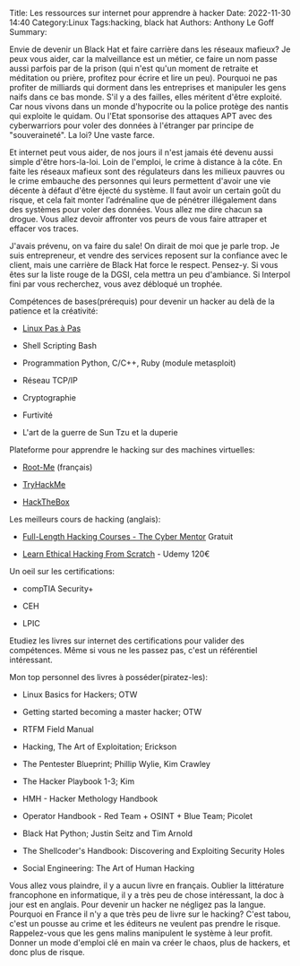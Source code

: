 Title: Les ressources sur internet pour apprendre à hacker
Date: 2022-11-30 14:40
Category:Linux
Tags:hacking, black hat
Authors: Anthony Le Goff
Summary:


Envie de devenir un Black Hat et faire carrière dans les réseaux mafieux? Je peux vous aider, car la malveillance est un métier, ce faire un nom passe aussi parfois par de la prison (qui n'est qu'un moment de retraite et méditation ou prière, profitez pour écrire et lire un peu). Pourquoi ne pas profiter de milliards qui dorment dans les entreprises et manipuler les gens naifs dans ce bas monde. S'il y a des failles, elles méritent d'être exploité. Car nous vivons dans un monde d'hypocrite ou la police protège des nantis qui exploite le quidam. Ou l'Etat sponsorise des attaques APT avec des cyberwarriors pour voler des données à l'étranger par principe de "souveraineté". La loi? Une vaste farce.  

Et internet peut vous aider, de nos jours il n'est jamais été devenu aussi simple d'être hors-la-loi. Loin de l'emploi, le crime à distance à la côte. En faite les réseaux mafieux sont des régulateurs dans les milieux pauvres ou le crime embauche des personnes qui leurs permettent d'avoir une vie décente à défaut d'être éjecté du système. Il faut avoir un certain goût du risque, et cela fait monter l’adrénaline que de pénétrer illégalement dans des systèmes pour voler des données. Vous allez me dire chacun sa drogue. Vous allez devoir affronter vos peurs de vous faire attraper et effacer vos traces.  

J'avais prévenu, on va faire du sale! On dirait de moi que je parle trop. Je suis entrepreneur, et vendre des services reposent sur la confiance avec le client, mais une carrière de Black Hat force le respect. Pensez-y. Si vous êtes sur la liste rouge de la DGSI, cela mettra un peu d'ambiance. Si Interpol fini par vous recherchez, vous avez débloqué un trophée.  

Compétences de bases(prérequis) pour devenir un hacker au delà de la patience et la créativité:  

*   [Linux Pas à Pas](https://legoffant.github.io/linux-pas-a-pas.html)  
    
*   Shell Scripting Bash  
    
*   Programmation Python, C/C++, Ruby (module metasploit)  
    
*   Réseau TCP/IP  
    
*   Cryptographie  
    
*   Furtivité  
    
*   L'art de la guerre de Sun Tzu et la duperie  
    

Plateforme pour apprendre le hacking sur des machines virtuelles:  

*   [Root-Me](https://www.root-me.org/) (français)  
    
*   [TryHackMe](https://tryhackme.com/)  
    
*   [HackTheBox](https://www.hackthebox.com/)  
    

Les meilleurs cours de hacking (anglais):  

*   [Full-Length Hacking Courses - The Cyber Mentor](https://www.youtube.com/playlist?list=PLLKT__MCUeixqHJ1TRqrHsEd6_EdEvo47) Gratuit  
    
*   [Learn Ethical Hacking From Scratch](https://www.udemy.com/course/learn-ethical-hacking-from-scratch/?ranMID=39197&ranEAID=jU79Zysihs4&ranSiteID=jU79Zysihs4-TzojSPZyYCxVTrdqzPQFjg&LSNPUBID=jU79Zysihs4) - Udemy 120€  
    

Un oeil sur les certifications:  

*   compTIA Security+  
    
*   CEH  
    
*   LPIC  
    

Etudiez les livres sur internet des certifications pour valider des compétences. Même si vous ne les passez pas, c'est un référentiel intéressant.  

Mon top personnel des livres à posséder(piratez-les):  

*   Linux Basics for Hackers; OTW  
    
*   Getting started becoming a master hacker; OTW  
    
*   RTFM Field Manual  
    
*   Hacking, The Art of Exploitation; Erickson  
    
*   The Pentester Blueprint; Phillip Wylie, Kim Crawley  
    
*   The Hacker Playbook 1-3; Kim  
    
*   HMH - Hacker Methology Handbook  
    
*   Operator Handbook - Red Team + OSINT + Blue Team; Picolet  
    
*   Black Hat Python; Justin Seitz and Tim Arnold  
    
*   The Shellcoder's Handbook: Discovering and Exploiting Security Holes  
    
*   Social Engineering: The Art of Human Hacking  
    

Vous allez vous plaindre, il y a aucun livre en français. Oublier la littérature francophone en informatique, il y a très peu de chose intéressant, la doc à jour est en anglais. Pour devenir un hacker ne négligez pas la langue. Pourquoi en France il n'y a que très peu de livre sur le hacking? C'est tabou, c'est un pousse au crime et les éditeurs ne veulent pas prendre le risque. Rappelez-vous que les gens malins manipulent le système à leur profit. Donner un mode d'emploi clé en main va créer le chaos, plus de hackers, et donc plus de risque.